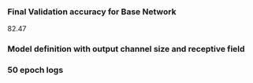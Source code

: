 ### Final Validation accuracy for Base Network ###
82.47

### Model definition with output channel size and receptive field ###



### 50 epoch logs ###

